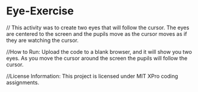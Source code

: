 # Eye-Exercise

// This activity was to create two eyes that will follow the cursor. The eyes are centered to the screen and the pupils move as the cursor moves as if they are watching the cursor.

//How to Run: Upload the code to a blank browser, and it will show you two eyes. As you move the cursor around the screen the pupils will follow the cursor.

//License Information: This project is licensed under MIT XPro coding assignments.
